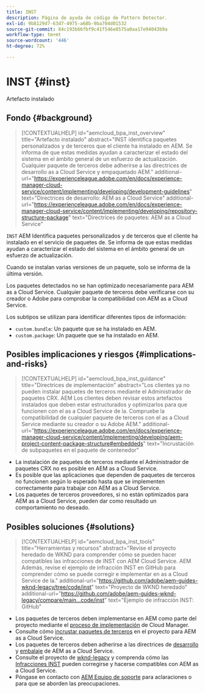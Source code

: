 ```yaml
---
title: INST
description: Página de ayuda de código de Pattern Detector.
exl-id: 9b8129d7-63d7-4975-a68b-9ba704d01532
source-git-commit: 84c193b66fbf9c41f546e8575a0aa17e94043b9a
workflow-type: tm+mt
source-wordcount: '446'
ht-degree: 72%

---
```


# INST {#inst}

Artefacto instalado

## Fondo {#background}

>[!CONTEXTUALHELP]
>id="aemcloud_bpa_inst_overview"
>title="Artefacto instalado"
>abstract="INST identifica paquetes personalizados y de terceros que el cliente ha instalado en AEM. Se informa de que estas medidas ayudan a caracterizar el estado del sistema en el ámbito general de un esfuerzo de actualización. Cualquier paquete de terceros debe adherirse a las directrices de desarrollo as a Cloud Service y empaquetado AEM."
>additional-url="https://experienceleague.adobe.com/en/docs/experience-manager-cloud-service/content/implementing/developing/development-guidelines" text="Directrices de desarrollo: AEM as a Cloud Service"
>additional-url="https://experienceleague.adobe.com/en/docs/experience-manager-cloud-service/content/implementing/developing/repository-structure-package" text="Directrices de paquetes: AEM as a Cloud Service"

`INST`  AEM Identifica paquetes personalizados y de terceros que el cliente ha instalado en el servicio de paquetes de. Se informa de que estas medidas ayudan a caracterizar el estado del sistema en el ámbito general de un esfuerzo de actualización.

Cuando se instalan varias versiones de un paquete, solo se informa de la última versión.

Los paquetes detectados no se han optimizado necesariamente para AEM as a Cloud Service. Cualquier paquete de terceros debe verificarse con su creador o Adobe para comprobar la compatibilidad con AEM as a Cloud Service.

Los subtipos se utilizan para identificar diferentes tipos de información:

* `custom.bundle`: Un paquete que se ha instalado en AEM.
* `custom.package`: Un paquete que se ha instalado en AEM.

## Posibles implicaciones y riesgos {#implications-and-risks}

>[!CONTEXTUALHELP]
>id="aemcloud_bpa_inst_guidance"
>title="Directrices de implementación"
>abstract="Los clientes ya no pueden instalar paquetes de terceros mediante el Administrador de paquetes CRX. AEM Los clientes deben revisar estos artefactos instalados que deben estar estructurados y optimizarlos para que funcionen con el as a Cloud Service de la. Compruebe la compatibilidad de cualquier paquete de terceros con el as a Cloud Service mediante su creador o su Adobe AEM."
>additional-url="https://experienceleague.adobe.com/en/docs/experience-manager-cloud-service/content/implementing/developing/aem-project-content-package-structure#embeddeds" text="Incrustación de subpaquetes en el paquete de contenedor"


* La instalación de paquetes de terceros mediante el Administrador de paquetes CRX no es posible en AEM as a Cloud Service.
* Es posible que las aplicaciones que dependen de paquetes de terceros no funcionen según lo esperado hasta que se implementen correctamente para trabajar con AEM as a Cloud Service.
* Los paquetes de terceros proveedores, si no están optimizados para AEM as a Cloud Service, pueden dar como resultado un comportamiento no deseado.

## Posibles soluciones {#solutions}

>[!CONTEXTUALHELP]
>id="aemcloud_bpa_inst_tools"
>title="Herramientas y recursos"
>abstract="Revise el proyecto heredado de WKND para comprender cómo se pueden hacer compatibles las infracciones de INST con AEM Cloud Service. AEM Además, revise el ejemplo de infracción INST en GitHub para comprender cómo se puede corregir e implementar en as a Cloud Service de la."
>additional-url="https://github.com/adobe/aem-guides-wknd-legacy/tree/code/inst" text="Proyecto de WKND heredado"
>additional-url="https://github.com/adobe/aem-guides-wknd-legacy/compare/main...code/inst" text="Ejemplo de infracción INST: GitHub"

* Los paquetes de terceros deben implementarse en AEM como parte del proyecto mediante el [proceso de implementación](https://experienceleague.adobe.com/en/docs/experience-manager-cloud-service/content/implementing/using-cloud-manager/deploy-code#deployment-process) de Cloud Manager.
* Consulte cómo [incrustar paquetes de terceros](https://experienceleague.adobe.com/en/docs/experience-manager-cloud-service/content/implementing/developing/aem-project-content-package-structure#embedding-3rd-party-packages) en el proyecto para AEM as a Cloud Service.
* Los paquetes de terceros deben adherirse a las directrices de [desarrollo](https://experienceleague.adobe.com/en/docs/experience-manager-cloud-service/content/implementing/developing/development-guidelines) y [embalaje](https://experienceleague.adobe.com/en/docs/experience-manager-cloud-service/content/implementing/developing/repository-structure-package) de AEM as a Cloud Service.
* Consulte el proyecto de [wknd-legacy](https://github.com/adobe/aem-guides-wknd-legacy/tree/code/inst) y comprenda cómo las [Infracciones INST](https://github.com/adobe/aem-guides-wknd-legacy/compare/main...code/inst) pueden corregirse y hacerse compatibles con AEM as a Cloud Service.
* Póngase en contacto con [AEM Equipo de soporte](https://helpx.adobe.com/es/enterprise/using/support-for-experience-cloud.html) para aclaraciones o para que se aborden las preocupaciones.
